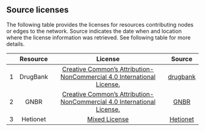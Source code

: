 ## Source licenses
The following table provides the licenses for resources contributing nodes or edges to the network. Source indicates the date when and location 
where the license information was retrieved. See following table for more details. 

| |Resource	| License	|Source|
|:----:|:----:|:-----:|:----:|
|1|	DrugBank| [Creative Common’s Attribution-NonCommercial 4.0 International License.](http://creativecommons.org/licenses/by-nc/4.0/legalcode)| [drugbank](https://www.drugbank.ca/)|
|2|	GNBR|[Creative Common’s Attribution-NonCommercial 4.0 International License.](http://creativecommons.org/licenses/by-nc/4.0/legalcode) |[GNBR](https://zenodo.org/record/1134693#.XqZLZpMza8U)|
|3|	Hetionet|[Mixed License](https://github.com/hetio/hetionet#License)| [Hetionet](https://het.io/) |
